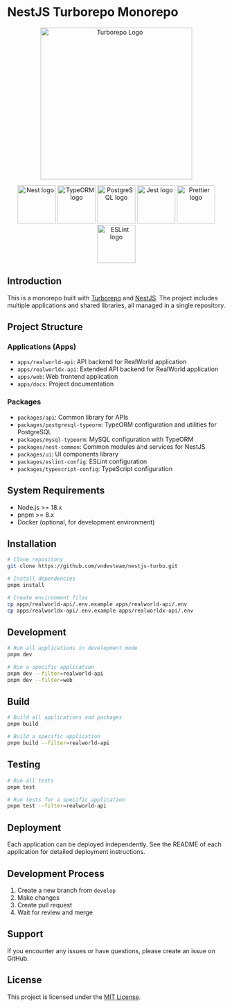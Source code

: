 # NestJS Turborepo Monorepo

<p align="center">
  <a href="https://turborepo.com/" target="blank"><img src="https://user-images.githubusercontent.com/4060187/106504110-82f58d00-6494-11eb-87b7-a16d4f68bc5a.png" width="350" alt="Turborepo Logo" /></a>
</p>

<p align="center">
  <a href="https://nestjs.com/" target="blank"><img src="https://nestjs.com/img/logo-small.svg" width="88" alt="Nest logo" /></a>
  <a href="https://typeorm.io/" target="blank"><img src="https://avatars.githubusercontent.com/u/20165699" width="88" alt="TypeORM logo" /></a>
  <a href="https://www.postgresql.org/" target="blank"><img src="https://www.postgresql.org/media/img/about/press/elephant.png" width="88" alt="PostgreSQL logo" /></a>
  <a href="https://jestjs.io/" target="blank"><img src="https://raw.githubusercontent.com/jestjs/jest/refs/heads/main/website/static/img/jest.png" width="88" alt="Jest logo" /></a>
  <a href="https://prettier.io/" target="blank"><img src="https://raw.githubusercontent.com/prettier/prettier/refs/heads/main/website/static/icon.png" width="88" alt="Prettier logo" /></a>
  <a href="https://eslint.org/" target="blank"><img src="https://upload.wikimedia.org/wikipedia/commons/e/e3/ESLint_logo.svg" width="88" alt="ESLint logo" /></a>
</p>

## Introduction

This is a monorepo built with [Turborepo](https://turbo.build/repo) and [NestJS](https://nestjs.com/). The project includes multiple applications and shared libraries, all managed in a single repository.

## Project Structure

### Applications (Apps)

- `apps/realworld-api`: API backend for RealWorld application
- `apps/realworldx-api`: Extended API backend for RealWorld application
- `apps/web`: Web frontend application
- `apps/docs`: Project documentation

### Packages

- `packages/api`: Common library for APIs
- `packages/postgresql-typeorm`: TypeORM configuration and utilities for PostgreSQL
- `packages/mysql-typeorm`: MySQL configuration with TypeORM
- `packages/nest-common`: Common modules and services for NestJS
- `packages/ui`: UI components library
- `packages/eslint-config`: ESLint configuration
- `packages/typescript-config`: TypeScript configuration

## System Requirements

- Node.js >= 18.x
- pnpm >= 8.x
- Docker (optional, for development environment)

## Installation

```bash
# Clone repository
git clone https://github.com/vndevteam/nestjs-turbo.git

# Install dependencies
pnpm install

# Create environment files
cp apps/realworld-api/.env.example apps/realworld-api/.env
cp apps/realworldx-api/.env.example apps/realworldx-api/.env
```

## Development

```bash
# Run all applications in development mode
pnpm dev

# Run a specific application
pnpm dev --filter=realworld-api
pnpm dev --filter=web
```

## Build

```bash
# Build all applications and packages
pnpm build

# Build a specific application
pnpm build --filter=realworld-api
```

## Testing

```bash
# Run all tests
pnpm test

# Run tests for a specific application
pnpm test --filter=realworld-api
```

## Deployment

Each application can be deployed independently. See the README of each application for detailed deployment instructions.

## Development Process

1. Create a new branch from `develop`
2. Make changes
3. Create pull request
4. Wait for review and merge

## Support

If you encounter any issues or have questions, please create an issue on GitHub.

## License

This project is licensed under the [MIT License](LICENSE).
